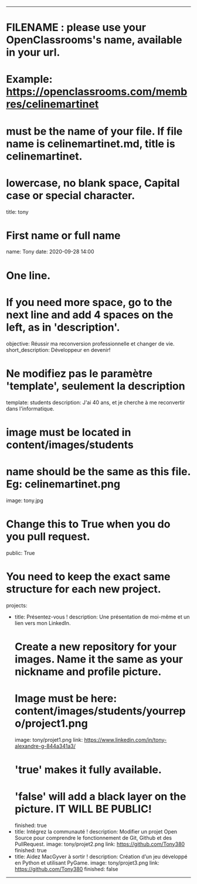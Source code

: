 ---

# FILENAME : please use your OpenClassrooms's name, available in your url.
# Example: https://openclassrooms.com/membres/celinemartinet
# must be the name of your file. If file name is celinemartinet.md, title is celinemartinet.
# lowercase, no blank space, Capital case or special character.
title: tony

# First name or full name
name: Tony
date: 2020-09-28 14:00

# One line.
# If you need more space, go to the next line and add 4 spaces on the left, as in 'description'.
objective: Réussir ma reconversion professionnelle et changer de vie.
short_description: Développeur en devenir!

# Ne modifiez pas le paramètre 'template', seulement la description
template: students
description:
    J'ai 40 ans, et je cherche à me reconvertir dans l'informatique.

# image must be located in content/images/students
# name should be the same as this file. Eg: celinemartinet.png
image: tony.jpg

# Change this to True when you do you pull request.
public: True

# You need to keep the exact same structure for each new project.
projects:
  - title: Présentez-vous !
    description: Une présentation de moi-même et un lien vers mon LinkedIn.
    # Create a new repository for your images. Name it the same as your nickname and profile picture.
    # Image must be here: content/images/students/yourrepo/project1.png
    image: tony/projet1.png
    link: https://www.linkedin.com/in/tony-alexandre-g-844a341a3/
    # 'true' makes it fully available.
    # 'false' will add a black layer on the picture. IT WILL BE PUBLIC!
    finished: true
  - title: Intégrez la communauté !
    description: Modifier un projet Open Source pour comprendre le fonctionnement de Git, Github et des PullRequest.
    image: tony/projet2.png
    link: https://github.com/Tony380
    finished: true
  - title: Aidez MacGyver à sortir !
    description: Création d’un jeu développé en Python et utilisant PyGame.
    image: tony/projet3.png
    link: https://github.com/Tony380
    finished: false
---